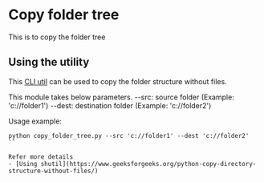 # Copy folder tree

This is to copy the folder tree

## Using the utility
This [CLI util](https://github.com/kumvijaya/python-/blob/main/copy_folder_tree.py) can be used to copy the folder structure without files.

This module takes below parameters.
--src: source folder (Example: 'c://folder1')
--dest: destination folder (Example: 'c://folder2')

Usage example:
```
python copy_folder_tree.py --src 'c://folder1' --dest 'c://folder2'
``

Refer more details 
- [Using shutil](https://www.geeksforgeeks.org/python-copy-directory-structure-without-files/)